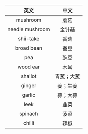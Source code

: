 |英文|中文|
|:---:|:---:|
| mushroom | 蘑菇 | 
| needle mushroom | 金针菇 |
| shii-take | 香菇 |
| broad bean | 蚕豆 |
| pea | 豌豆 |
| wood ear | 木耳 |
| shallot | 青葱；大葱 |
| ginger | 姜；生姜 |
| garlic | 蒜；大蒜 |
| leek | 韭菜 |
| spinach | 菠菜 |
| chilli | 辣椒 |